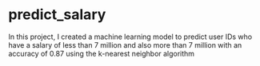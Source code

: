 # predict_salary

In this project, I created a machine learning model to predict user IDs who have a salary of less than 7 million and also more than 7 million with an accuracy of 0.87 using the k-nearest neighbor algorithm
